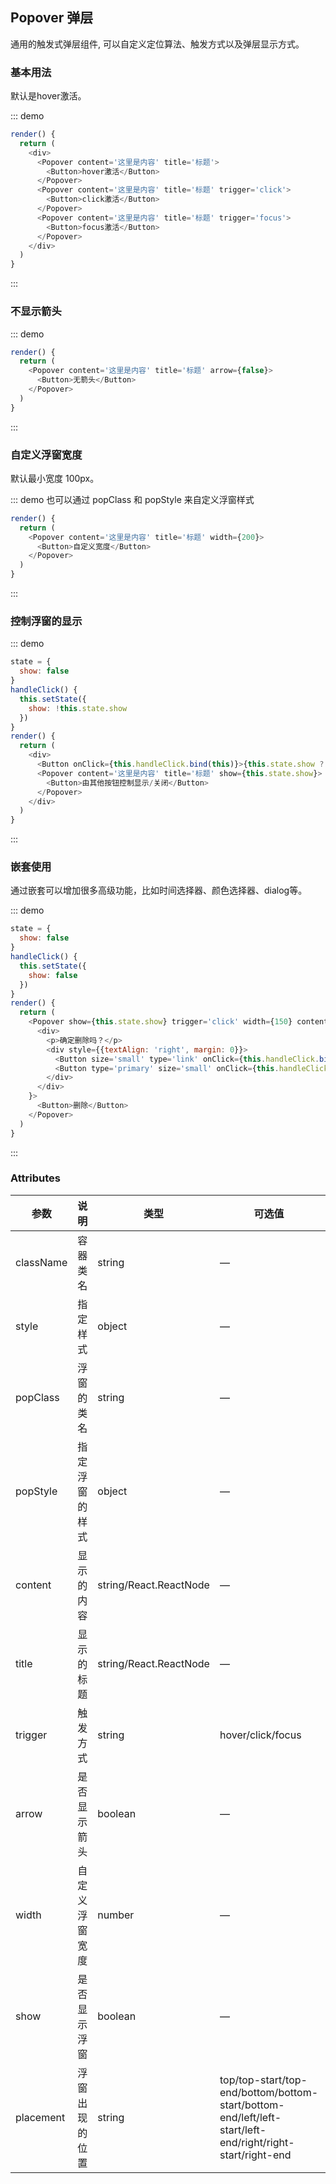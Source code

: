 ## Popover 弹层

通用的触发式弹层组件, 可以自定义定位算法、触发方式以及弹层显示方式。

### 基本用法

默认是hover激活。

::: demo
```js
render() {
  return (
    <div>
      <Popover content='这里是内容' title='标题'>
        <Button>hover激活</Button>
      </Popover>
      <Popover content='这里是内容' title='标题' trigger='click'>
        <Button>click激活</Button>
      </Popover>
      <Popover content='这里是内容' title='标题' trigger='focus'>
        <Button>focus激活</Button>
      </Popover>
    </div>
  )
}
```
:::

### 不显示箭头

::: demo
```js
render() {
  return (
    <Popover content='这里是内容' title='标题' arrow={false}>
      <Button>无箭头</Button>
    </Popover>
  )
}
```
:::

### 自定义浮窗宽度

默认最小宽度 100px。

::: demo 也可以通过 popClass 和 popStyle 来自定义浮窗样式
```js
render() {
  return (
    <Popover content='这里是内容' title='标题' width={200}>
      <Button>自定义宽度</Button>
    </Popover>
  )
}
```
:::

### 控制浮窗的显示

::: demo 
```js
state = {
  show: false
}
handleClick() {
  this.setState({
    show: !this.state.show
  })
}
render() {
  return (
    <div>
      <Button onClick={this.handleClick.bind(this)}>{this.state.show ? '关闭' : '打开'}</Button>
      <Popover content='这里是内容' title='标题' show={this.state.show}>
        <Button>由其他按钮控制显示/关闭</Button>
      </Popover>
    </div>
  )
}
```
:::

### 嵌套使用

通过嵌套可以增加很多高级功能，比如时间选择器、颜色选择器、dialog等。

::: demo 
```js
state = {
  show: false
}
handleClick() {
  this.setState({
    show: false
  })
}
render() {
  return (
    <Popover show={this.state.show} trigger='click' width={150} content={
      <div>
        <p>确定删除吗？</p>
        <div style={{textAlign: 'right', margin: 0}}>
          <Button size='small' type='link' onClick={this.handleClick.bind(this)}>取消</Button>
          <Button type='primary' size='small' onClick={this.handleClick.bind(this)}>确定</Button>
        </div>
      </div>
    }>
      <Button>删除</Button>
    </Popover>
  )
}
```
:::

### Attributes
| 参数      | 说明          | 类型      | 可选值                           | 默认值  |
|---------- |-------------- |---------- |--------------------------------  |-------- |
| className | 容器类名 | string | — | — |
| style | 指定样式 | object | — | — |
| popClass | 浮窗的类名 | string | — | — |
| popStyle | 指定浮窗的样式 | object | — | — |
| content | 显示的内容 | string/React.ReactNode | — | — |
| title | 显示的标题 | string/React.ReactNode | — | — |
| trigger | 触发方式 | string | hover/click/focus | hover |
| arrow | 是否显示箭头 | boolean | — | true |
| width | 自定义浮窗宽度 | number | — | 默认最小宽度100px |
| show | 是否显示浮窗 | boolean | — | false |
| placement | 浮窗出现的位置 | string | top/top-start/top-end/bottom/bottom-start/bottom-end/left/left-start/left-end/right/right-start/right-end | bottom |
